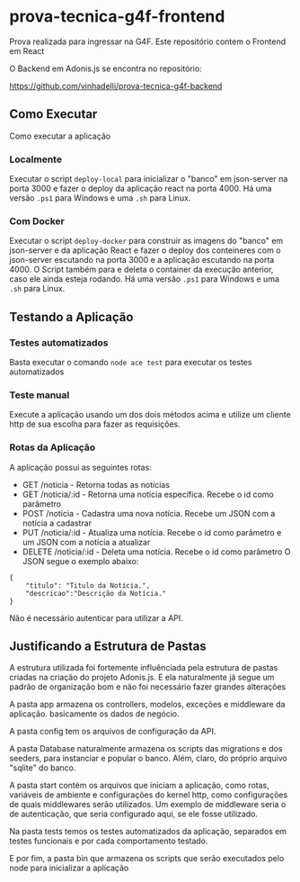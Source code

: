 # prova-tecnica-g4f-frontend

Prova realizada para ingressar na G4F. Este repositório contem o Frontend em React

O Backend em Adonis.js se encontra no repositório:

https://github.com/vinhadelli/prova-tecnica-g4f-backend

## Como Executar

Como executar a aplicação

### Localmente

Executar o script `deploy-local` para inicializar o "banco" em json-server na porta 3000 e fazer o deploy da aplicação react na porta 4000.
Há uma versão `.ps1` para Windows e uma `.sh` para Linux.

### Com Docker

Executar o script `deploy-docker` para construir as imagens do "banco" em json-server e da aplicação React e fazer o deploy dos conteineres com o json-server escutando na porta 3000 e a aplicação escutando na porta 4000. O Script também para e deleta o container da execução anterior, caso ele ainda esteja rodando.
Há uma versão `.ps1` para Windows e uma `.sh` para Linux.

## Testando a Aplicação

### Testes automatizados

Basta executar o comando `node ace test` para executar os testes automatizados

### Teste manual

Execute a aplicação usando um dos dois métodos acima e utilize um cliente http de sua escolha para fazer as requisições.

### Rotas da Aplicação

A aplicação possui as seguintes rotas:

- GET /noticia - Retorna todas as notícias
- GET /noticia/:id - Retorna uma notícia específica. Recebe o id como parâmetro
- POST /noticia - Cadastra uma nova notícia. Recebe um JSON com a notícia a cadastrar
- PUT /noticia/:id - Atualiza uma notícia. Recebe o id como parâmetro e um JSON com a notícia a atualizar
- DELETE /noticia/:id - Deleta uma notícia. Recebe o id como parâmetro
  O JSON segue o exemplo abaixo:

```
{
    "titulo": "Titulo da Notícia.",
    "descricao":"Descrição da Notícia."
}
```

Não é necessário autenticar para utilizar a API.

## Justificando a Estrutura de Pastas

A estrutura utilizada foi fortemente influênciada pela estrutura de pastas criadas na criação do projeto Adonis.js. E ela naturalmente já segue um padrão de organização bom e não foi necessário fazer grandes alterações

A pasta app armazena os controllers, modelos, exceções e middleware da aplicação. basicamente os dados de negócio.

A pasta config tem os arquivos de configuração da API.

A pasta Database naturalmente armazena os scripts das migrations e dos seeders, para instanciar e popular o banco. Além, claro, do próprio arquivo "sqlite" do banco.

A pasta start contém os arquivos que iniciam a aplicação, como rotas, variáveis de ambiente e configurações do kernel http, como configurações de quais middlewares serão utilizados. Um exemplo de middleware seria o de autenticação, que seria configurado aqui, se ele fosse utilizado.

Na pasta tests temos os testes automatizados da aplicação, separados em testes funcionais e por cada comportamento testado.

E por fim, a pasta bin que armazena os scripts que serão executados pelo node para inicializar a aplicação
